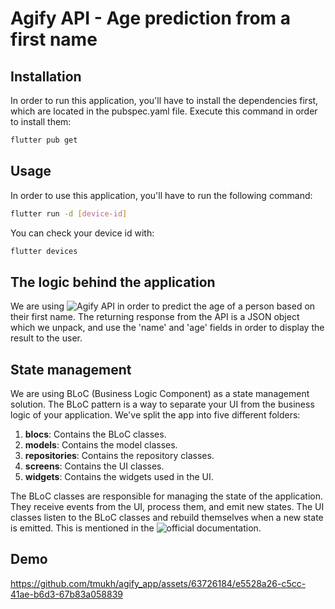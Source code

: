 # Agify API - Age prediction from a first name

## Installation 
    
In order to run this application, you'll have to install the dependencies first, which are located in the pubspec.yaml file.
Execute this command in order to install them:
```bash
flutter pub get
```

## Usage

In order to use this application, you'll have to run the following command:
```bash
flutter run -d [device-id]
```
You can check your device id with:
```bash
flutter devices
```

## The logic behind the application

We are using ![Agify API](https://agify.io/) in order to predict the age of a person based on their first name. The returning response from the API is a JSON object which we unpack, and use the 'name' and 'age' fields in order to display the result to the user.

## State management

We are using BLoC (Business Logic Component) as a state management solution. The BLoC pattern is a way to separate your UI from the business logic of your application. 
We've split the app into five different folders:

1. **blocs**: Contains the BLoC classes.
2. **models**: Contains the model classes.
3. **repositories**: Contains the repository classes.
4. **screens**: Contains the UI classes.
5. **widgets**: Contains the widgets used in the UI.

The BLoC classes are responsible for managing the state of the application. They receive events from the UI, process them, and emit new states. The UI classes listen to the BLoC classes and rebuild themselves when a new state is emitted. This is mentioned in the ![official documentation](https://bloclibrary.dev/architecture/).


## Demo

https://github.com/tmukh/agify_app/assets/63726184/e5528a26-c5cc-41ae-b6d3-67b83a058839

